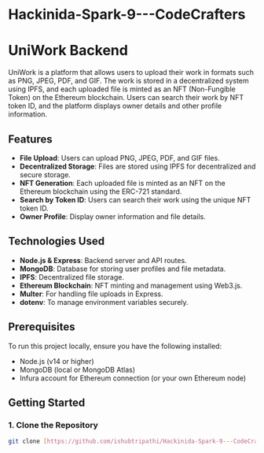 # Hackinida-Spark-9---CodeCrafters

# UniWork Backend

UniWork is a platform that allows users to upload their work in formats such as PNG, JPEG, PDF, and GIF. The work is stored in a decentralized system using IPFS, and each uploaded file is minted as an NFT (Non-Fungible Token) on the Ethereum blockchain. Users can search their work by NFT token ID, and the platform displays owner details and other profile information.

## Features

- **File Upload**: Users can upload PNG, JPEG, PDF, and GIF files.
- **Decentralized Storage**: Files are stored using IPFS for decentralized and secure storage.
- **NFT Generation**: Each uploaded file is minted as an NFT on the Ethereum blockchain using the ERC-721 standard.
- **Search by Token ID**: Users can search their work using the unique NFT token ID.
- **Owner Profile**: Display owner information and file details.

## Technologies Used

- **Node.js & Express**: Backend server and API routes.
- **MongoDB**: Database for storing user profiles and file metadata.
- **IPFS**: Decentralized file storage.
- **Ethereum Blockchain**: NFT minting and management using Web3.js.
- **Multer**: For handling file uploads in Express.
- **dotenv**: To manage environment variables securely.

## Prerequisites

To run this project locally, ensure you have the following installed:

- Node.js (v14 or higher)
- MongoDB (local or MongoDB Atlas)
- Infura account for Ethereum connection (or your own Ethereum node)

## Getting Started

### 1. Clone the Repository

```bash
git clone [https://github.com/ishubtripathi/Hackinida-Spark-9---CodeCrafters.git]
